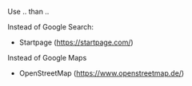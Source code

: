 Use .. than ..

Instead of Google Search:
+ Startpage (https://startpage.com/)

Instead of Google Maps
+ OpenStreetMap (https://www.openstreetmap.de/)
